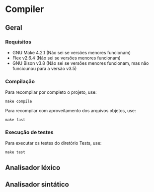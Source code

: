 
# Compiler

## Geral
### Requisitos
- GNU Make 4.2.1 (Não sei se versões menores funcionam)
- Flex v2.6.4 (Não sei se versões menores funcionam)
- GNU Bison v3.8 (Não sei se versões menores funcionam, mas não funciounou para a versão v3.5)
### Compilação
Para recompilar por completo o projeto, use: 

    make compile
Para recompilar com aproveitamento dos arquivos objetos, use:

    make fast

### Execução de testes
Para executar os testes do diretório Tests, use:

    make test

## Analisador léxico
## Analisador sintático


